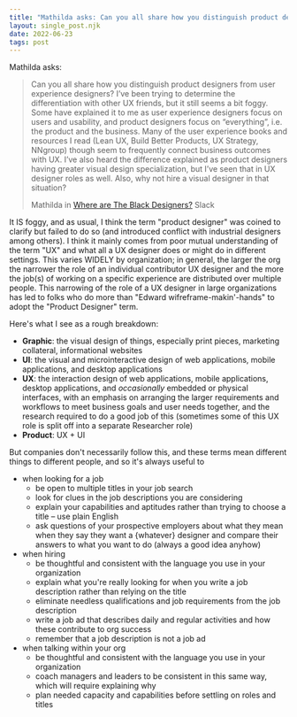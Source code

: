 ```yaml
---
title: "Mathilda asks: Can you all share how you distinguish product designers from user experience designers?"
layout: single_post.njk
date: 2022-06-23
tags: post
---
```


Mathilda asks:

> Can you all share how you distinguish product designers from user experience designers? I’ve been trying to determine the differentiation with other UX friends, but it still seems a bit foggy. Some have explained it to me as user experience designers focus on users and usability, and product designers focus on “everything”, i.e. the product and the business. Many of the user experience books and resources I read (Lean UX, Build Better Products, UX Strategy, NNgroup) though seem to frequently connect business outcomes with UX. I’ve also heard the difference explained as product designers having greater visual design specialization, but I’ve seen that in UX designer roles as well. Also, why not hire a visual designer in that situation?
> 
> Mathilda in [Where are The Black Designers?](http://wherearethebl-dwx1391.slack.com) Slack

It IS foggy, and as usual, I think the term "product designer" was coined to clarify but failed to do so (and introduced conflict with industrial designers among others). I think it mainly comes from poor mutual understanding of the term "UX" and what all a UX designer does or might do in different settings. This varies WIDELY by organization; in general, the larger the org the narrower the role of an individual contributor UX designer and the more the job(s) of working on a specific experience are distributed over multiple people. This narrowing of the role of a UX designer in large organizations has led to folks who do more than "Edward wifreframe-makin'-hands" to adopt the "Product Designer" term.

Here's what I see as a rough breakdown:

- **Graphic**: the visual design of things, especially print pieces, marketing collateral, informational websites
- **UI**: the visual and microinteractive design of web applications, mobile applications, and desktop applications
- **UX**: the interaction design of web applications, mobile applications, desktop applications, and _occasionally_ embedded or physical interfaces, with an emphasis on arranging the larger requirements and workflows to meet business goals and user needs together, and the research required to do a good job of this (sometimes some of this UX role is split off into a separate Researcher role)
- **Product**: UX + UI

But companies don't necessarily follow this, and these terms mean different things to different people, and so it's always useful to

- when looking for a job
    - be open to multiple titles in your job search
    - look for clues in the job descriptions you are considering
    - explain your capabilities and aptitudes rather than trying to choose a title – use plain English
    - ask questions of your prospective employers about what they mean when they say they want a {whatever} designer and compare their answers to what you want to do (always a good idea anyhow)
- when hiring
    - be thoughtful and consistent with the language you use in your organization
    - explain what you're really looking for when you write a job description rather than relying on the title
    - eliminate needless qualifications and job requirements from the job description
    - write a job ad that describes daily and regular activities and how these contribute to org success
    - remember that a job description is not a job ad
- when talking within your org
    - be thoughtful and consistent with the language you use in your organization
    - coach managers and leaders to be consistent in this same way, which will require explaining why
    - plan needed capacity and capabilities before settling on roles and titles
